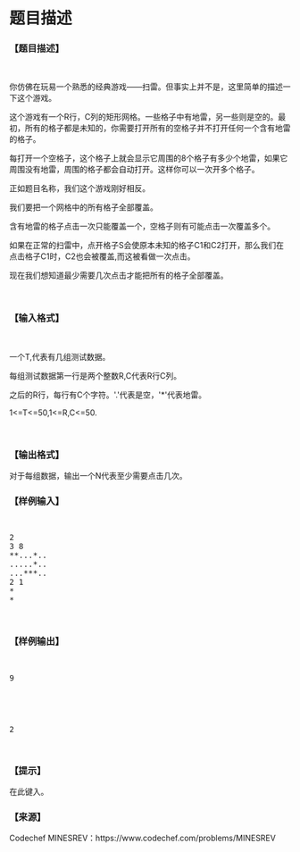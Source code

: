 # 题目描述


<h3>
【题目描述】
</h3>
<p>
<br/>
</p>
<p>
你仿佛在玩易一个熟悉的经典游戏——扫雷。但事实上并不是，这里简单的描述一下这个游戏。
</p>
<p>
这个游戏有一个R行，C列的矩形网格。一些格子中有地雷，另一些则是空的。最初，所有的格子都是未知的，你需要打开所有的空格子并不打开任何一个含有地雷的格子。
</p>
<p>
每打开一个空格子，这个格子上就会显示它周围的8个格子有多少个地雷，如果它周围没有地雷，周围的格子都会自动打开。这样你可以一次开多个格子。
</p>
<p>
正如题目名称，我们这个游戏刚好相反。
</p>
<p>
我们要把一个网格中的所有格子全部覆盖。
</p>
<p>
含有地雷的格子点击一次只能覆盖一个，空格子则有可能点击一次覆盖多个。
</p>
<p>
如果在正常的扫雷中，点开格子S会使原本未知的格子C1和C2打开，那么我们在点击格子C1时，C2也会被覆盖,而这被看做一次点击。
</p>
<p>
现在我们想知道最少需要几次点击才能把所有的格子全部覆盖。
</p>
<p>
<br/>
</p>
<h3>
【输入格式】
</h3>
<p>
<br/>
</p>
<p>
一个T,代表有几组测试数据。
</p>
<p>
每组测试数据第一行是两个整数R,C代表R行C列。
</p>
<p>
之后的R行，每行有C个字符。&#39;.&#39;代表是空，&#39;*&#39;代表地雷。
</p>
<p>
1&lt;=T&lt;=50,1&lt;=R,C&lt;=50.
</p>
<p>
<br/>
</p>
<h3>
【输出格式】
</h3>
<p>
对于每组数据，输出一个N代表至少需要点击几次。
</p>
<h3>
【样例输入】
</h3>
<pre><p>
2
3 8
**...*..
.....*..
...***..
2 1
*
*
</p>
</pre>
<h3>
【样例输出】
</h3>
<pre><p>
9
</p>

<p>
2
</p>
</pre>
<h3>
【提示】
</h3>
<p>
在此键入。
</p>
<h3>
【来源】
</h3>
<p>
Codechef MINESREV：https://www.codechef.com/problems/MINESREV
</p>
